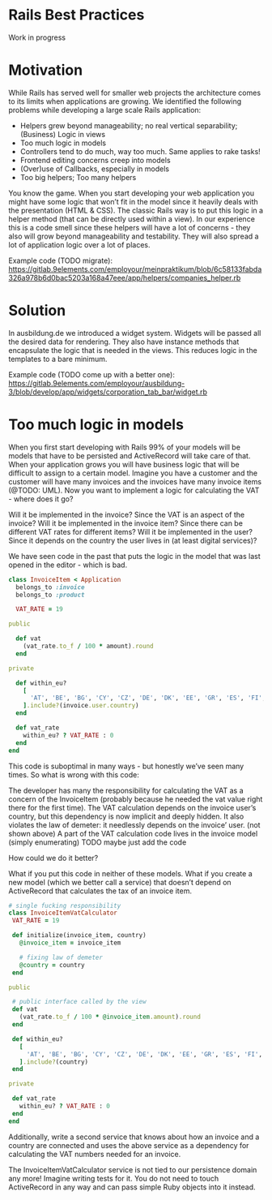 # Rails Best Practices

Work in progress

# Motivation

While Rails has served well for smaller web projects the architecture comes to its limits when applications are growing. We identified the following problems while developing a large scale Rails application:

- Helpers grew beyond manageability; no real vertical separability; (Business) Logic in views
- Too much logic in models
- Controllers tend to do much, way too much. Same applies to rake tasks!
- Frontend editing concerns creep into models
- (Over)use of Callbacks, especially in models
- Too big helpers; Too many helpers

You know the game. When you start developing your web application you might have some logic that won’t fit in the model since it heavily deals with the presentation (HTML & CSS). The classic Rails way is to put this logic in a helper method (that can be directly used within a view). In our experience this is a code smell since these helpers will have a lot of concerns - they also will grow beyond manageability and testability. They will also spread a lot of application logic over a lot of places.

Example code (TODO migrate):
https://gitlab.9elements.com/employour/meinpraktikum/blob/6c58133fabda326a978b6d0bac5203a168a47eee/app/helpers/companies_helper.rb

# Solution

In ausbildung.de we introduced a widget system. Widgets will be passed all the desired data for rendering. They also have instance methods that encapsulate the logic that is needed in the views. This reduces logic in the templates to a bare minimum.


Example code (TODO come up with a better one):
https://gitlab.9elements.com/employour/ausbildung-3/blob/develop/app/widgets/corporation_tab_bar/widget.rb

# Too much logic in models

When you first start developing with Rails 99% of your models will be models that have to be persisted and ActiveRecord will take care of that. When your application grows you will have business logic that will be difficult to assign to a certain model. Imagine you have a customer and the customer will have many invoices and the invoices have many invoice items (@TODO: UML). Now you want to implement a logic for calculating the VAT - where does it go?

Will it be implemented in the invoice? Since the VAT is an aspect of the invoice?
Will it be implemented in the invoice item? Since there can be different VAT rates for different items?
Will it be implemented in the user? Since it depends on the country the user lives in (at least digital services)?

We have seen code in the past that puts the logic in the model that was last opened in the editor - which is bad.

```ruby
class InvoiceItem < Application
  belongs_to :invoice
  belongs_to :product

  VAT_RATE = 19

public

  def vat
    (vat_rate.to_f / 100 * amount).round
  end

private

  def within_eu?
    [
      'AT', 'BE', 'BG', 'CY', 'CZ', 'DE', 'DK', 'EE', 'GR', 'ES', 'FI', 'FR', 'GB', 'HU', 'IE', 'IT', 'LT', 'LU', 'LV', 'MT', 'NL', 'PL', 'PT', 'RO', 'SE', 'SI', 'SK'
    ].include?(invoice.user.country)
  end

  def vat_rate
    within_eu? ? VAT_RATE : 0
  end
end
```

This code is suboptimal in many ways - but honestly we’ve seen many times. So what is wrong with this code:

The developer has many the responsibility for calculating the VAT as a concern of the InvoiceItem (probably because he needed the vat value right there for the first time).
The VAT calculation depends on the invoice user’s country, but this dependency is now implicit and deeply hidden.
It also violates the law of demeter: it needlessly depends on the invoice’ user.
(not shown above) A part of the VAT calculation code lives in the invoice model (simply enumerating) TODO maybe just add the code

How could we do it better?

What if you put this code in neither of these models. What if you create a new model (which we better call a service) that doesn’t depend on ActiveRecord that calculates the tax of an invoice item.

```ruby
# single fucking responsibility
class InvoiceItemVatCalculator
 VAT_RATE = 19

 def initialize(invoice_item, country)
   @invoice_item = invoice_item

   # fixing law of demeter
   @country = country
 end

public

 # public interface called by the view
 def vat
   (vat_rate.to_f / 100 * @invoice_item.amount).round
 end

 def within_eu?
   [
     'AT', 'BE', 'BG', 'CY', 'CZ', 'DE', 'DK', 'EE', 'GR', 'ES', 'FI', 'FR', 'GB', 'HU', 'IE', 'IT', 'LT', 'LU', 'LV', 'MT', 'NL', 'PL', 'PT', 'RO', 'SE', 'SI', 'SK'
   ].include?(country)
 end

private

 def vat_rate
   within_eu? ? VAT_RATE : 0
 end
end
```

Additionally, write a second service that knows about how an invoice and a country are connected and uses the above service as a dependency for calculating the VAT numbers needed for an invoice.

The InvoiceItemVatCalculator service is not tied to our persistence domain any more! Imagine writing tests for it. You do not need to touch ActiveRecord in any way and can pass simple Ruby objects into it instead.


